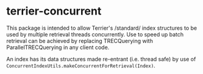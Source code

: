 # terrier-concurrent

This package is intended to allow Terrier's /standard/ index structures to be used by multiple retrieval threads concurrently. Use to speed up batch retrieval can be achieved by replacing TRECQuerying with ParallelTRECQuerying in any client code.

An index has its data structures made re-entrant (i.e. thread safe) by use of `ConcurrentIndexUtils.makeConcurrentForRetrieval(Index)`. 